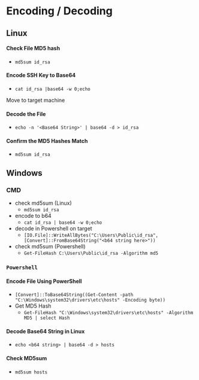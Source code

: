 # Encoding / Decoding

## Linux

#### Check File MD5 hash

* `md5sum id_rsa`

#### Encode SSH Key to Base64

* `cat id_rsa |base64 -w 0;echo`

Move to target machine

#### Decode the File

* `echo -n '<Base64 String>' | base64 -d > id_rsa`

#### Confirm the MD5 Hashes Match

* `md5sum id_rsa`

## Windows

### CMD

* check md5sum (Linux)
  * `md5sum id_rsa`
* encode to b64
  * `cat id_rsa | base64 -w 0;echo`
* decode in Powershell on target
  * `[IO.File]::WriteAllBytes("C:\Users\Public\id_rsa", [Convert]::FromBase64String("<b64 string here>"))`
* check md5sum (Powershell)
  * `Get-FileHash C:\Users\Public\id_rsa -Algorithm md5`

### `Powershell`

#### Encode File Using PowerShell

* `[Convert]::ToBase64String((Get-Content -path "C:\Windows\system32\drivers\etc\hosts" -Encoding byte))`
* Get MD5 Hash
  * `Get-FileHash "C:\Windows\system32\drivers\etc\hosts" -Algorithm MD5 | select Hash`

#### Decode Base64 String in Linux

* `echo <b64 string> | base64 -d > hosts`

#### Check MD5sum

* `md5sum hosts`

